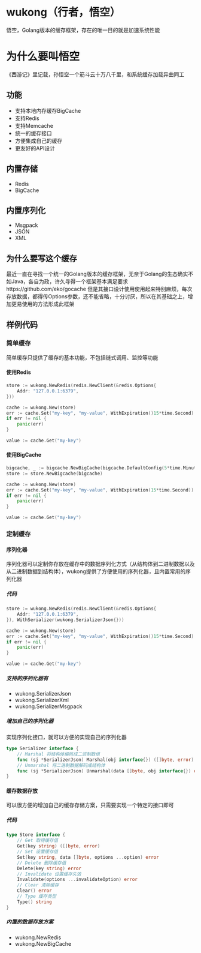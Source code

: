 # wukong（行者，悟空）
悟空，Golang版本的缓存框架，存在的唯一目的就是加速系统性能


# 为什么要叫悟空
《西游记》里记载，孙悟空一个筋斗云十万八千里，和系统缓存加载异曲同工


## 功能
- 支持本地内存缓存BigCache
- 支持Redis
- 支持Memcache
- 统一的缓存接口
- 方便集成自己的缓存
- 更友好的API设计


## 内置存储
- Redis
- BigCache


## 内置序列化
- Msgpack
- JSON
- XML


## 为什么要写这个缓存
最近一直在寻找一个统一的Golang版本的缓存框架，无奈于Golang的生态确实不如Java，各自为政，许久寻得一个框架基本满足要求https://github.com/eko/gocache
但是其接口设计使用使用起来特别麻烦，每次存放数据，都得传Options参数，还不能省略，十分讨厌，所以在其基础之上，增加更易使用的方法形成此框架


## 样例代码
### 简单缓存
简单缓存只提供了缓存的基本功能，不包括链式调用、监控等功能

#### 使用Redis
```go
store := wukong.NewRedis(redis.NewClient(&redis.Options{
	Addr: "127.0.0.1:6379",
}))

cache := wukong.New(store)
err := cache.Set("my-key", "my-value", WithExpiration()15*time.Second)
if err != nil {
    panic(err)
}

value := cache.Get("my-key")
```

#### 使用BigCache
```go
bigcache, _ := bigcache.NewBigCache(bigcache.DefaultConfig(5*time.Minute))
store := store.NewBigcache(bigcache)

cache := wukong.New(store)
err := cache.Set("my-key", "my-value", WithExpiration(15*time.Second))
if err != nil {
    panic(err)
}

value := cache.Get("my-key")
```

### 定制缓存

#### 序列化器
序列化器可以定制你存放在缓存中的数据序列化方式（从结构体到二进制数据以及从二进制数据到结构体），wukong提供了方便使用的序列化器，且内置常用的序列化器

##### 代码
```go
store := wukong.NewRedis(redis.NewClient(&redis.Options{
	Addr: "127.0.0.1:6379",
}), WithSerializer(wukong.SerializerJson{}))

cache := wukong.New(store)
err := cache.Set("my-key", "my-value", WithExpiration()15*time.Second)
if err != nil {
    panic(err)
}

value := cache.Get("my-key")
```

##### 支持的序列化器有
- wukong.SerializerJson
- wukong.SerializerXml
- wukong.SerializerMsgpack

##### 增加自己的序列化器
实现序列化接口，就可以方便的实现自己的序列化器
```go
type Serializer interface {
	// Marshal 将结构体编码成二进制数组
	func (sj *SerializerJson) Marshal(obj interface{}) ([]byte, error)
	// Unmarshal 将二进制数据解码成结构体
	func (sj *SerializerJson) Unmarshal(data []byte, obj interface{}) error
}
```

#### 缓存数据存放
可以很方便的增加自己的缓存存储方案，只需要实现一个特定的接口即可

##### 代码
```go
type Store interface {
	// Get 取得缓存值
	Get(key string) ([]byte, error)
	// Set 设置缓存值
	Set(key string, data []byte, options ...option) error
	// Delete 删除缓存值
	Delete(key string) error
	// Invalidate 设置缓存失效
	Invalidate(options ...invalidateOption) error
	// Clear 清除缓存
	Clear() error
	// Type 缓存类型
	Type() string
}
```

##### 内置的数据存放方案
- wukong.NewRedis
- wukong.NewBigCache
